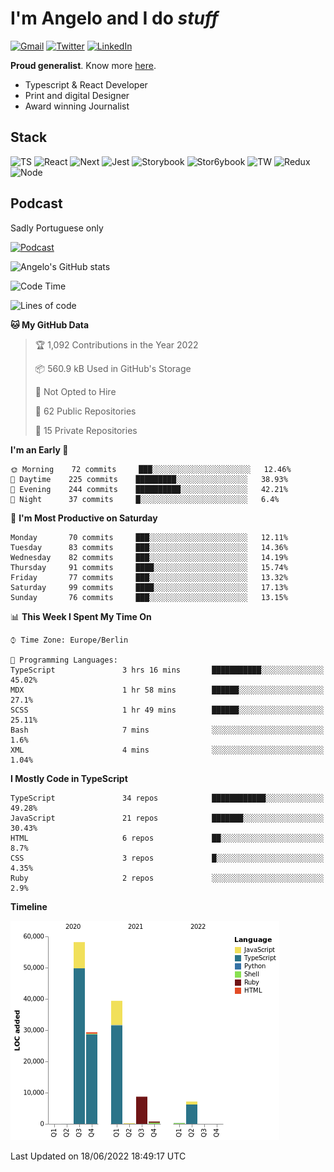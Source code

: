 # I'm Angelo and I do _stuff_

[![Gmail](https://img.shields.io/badge/Gmail-D14836?style=for-the-badge&logo=gmail&logoColor=white)](mailto:oiangelodias@gmail.com)
[![Twitter](https://img.shields.io/badge/Twitter-1DA1F2?style=for-the-badge&logo=twitter&logoColor=white)](https://www.twitter.com/oicronofobico)
[![LinkedIn](https://img.shields.io/badge/LinkedIn-0077B5?style=for-the-badge&logo=linkedin&logoColor=white)](https://www.linkedin.com/in/angelod1as/)

**Proud generalist**. Know more [here](http://www.angelodias.com.br/).

- Typescript & React Developer
- Print and digital Designer
- Award winning Journalist

## Stack

![TS](https://img.shields.io/badge/TypeScript-007ACC?style=for-the-badge&logo=typescript&logoColor=white)
![React](https://img.shields.io/badge/React-20232A?style=for-the-badge&logo=react&logoColor=61DAFB)
![Next](https://img.shields.io/badge/next.js-000000?style=for-the-badge&logo=nextdotjs&logoColor=white)
![Jest](https://img.shields.io/badge/Jest-C21325?style=for-the-badge&logo=jest&logoColor=white)
![Storybook](https://img.shields.io/badge/storybook-FF4785?style=for-the-badge&logo=storybook&logoColor=white)
![Stor6ybook](https://img.shields.io/badge/Figma-F24E1E?style=for-the-badge&logo=figma&logoColor=white)
![TW](https://img.shields.io/badge/Tailwind_CSS-38B2AC?style=for-the-badge&logo=tailwind-css&logoColor=white)
![Redux](https://img.shields.io/badge/Redux-593D88?style=for-the-badge&logo=redux&logoColor=white)
![Node](https://img.shields.io/badge/Node.js-339933?style=for-the-badge&logo=nodedotjs&logoColor=white)

## Podcast

Sadly Portuguese only

[![Podcast](https://user-images.githubusercontent.com/13950513/143299819-ef1f5a9b-f29b-4c52-b2c4-2cdb9dafa640.png)](http://anchor.fm/cronofobia)


![Angelo's GitHub stats](https://github-readme-stats.vercel.app/api?username=angelod1as&show_icons=true&theme=dark)

<!--START_SECTION:waka-->
![Code Time](http://img.shields.io/badge/Code%20Time-0%20secs-blue)

![Lines of code](https://img.shields.io/badge/From%20Hello%20World%20I%27ve%20Written-144%20Thousand%20lines%20of%20code-blue)

**🐱 My GitHub Data** 

> 🏆 1,092 Contributions in the Year 2022
 > 
> 📦 560.9 kB Used in GitHub's Storage 
 > 
> 🚫 Not Opted to Hire
 > 
> 📜 62 Public Repositories 
 > 
> 🔑 15 Private Repositories  
 > 
**I'm an Early 🐤** 

```text
🌞 Morning    72 commits     ███░░░░░░░░░░░░░░░░░░░░░░   12.46% 
🌆 Daytime    225 commits    █████████░░░░░░░░░░░░░░░░   38.93% 
🌃 Evening    244 commits    ██████████░░░░░░░░░░░░░░░   42.21% 
🌙 Night      37 commits     █░░░░░░░░░░░░░░░░░░░░░░░░   6.4%

```
📅 **I'm Most Productive on Saturday** 

```text
Monday       70 commits     ███░░░░░░░░░░░░░░░░░░░░░░   12.11% 
Tuesday      83 commits     ███░░░░░░░░░░░░░░░░░░░░░░   14.36% 
Wednesday    82 commits     ███░░░░░░░░░░░░░░░░░░░░░░   14.19% 
Thursday     91 commits     ████░░░░░░░░░░░░░░░░░░░░░   15.74% 
Friday       77 commits     ███░░░░░░░░░░░░░░░░░░░░░░   13.32% 
Saturday     99 commits     ████░░░░░░░░░░░░░░░░░░░░░   17.13% 
Sunday       76 commits     ███░░░░░░░░░░░░░░░░░░░░░░   13.15%

```


📊 **This Week I Spent My Time On** 

```text
⌚︎ Time Zone: Europe/Berlin

💬 Programming Languages: 
TypeScript               3 hrs 16 mins       ███████████░░░░░░░░░░░░░░   45.02% 
MDX                      1 hr 58 mins        ██████░░░░░░░░░░░░░░░░░░░   27.1% 
SCSS                     1 hr 49 mins        ██████░░░░░░░░░░░░░░░░░░░   25.11% 
Bash                     7 mins              ░░░░░░░░░░░░░░░░░░░░░░░░░   1.6% 
XML                      4 mins              ░░░░░░░░░░░░░░░░░░░░░░░░░   1.04%

```

**I Mostly Code in TypeScript** 

```text
TypeScript               34 repos            ████████████░░░░░░░░░░░░░   49.28% 
JavaScript               21 repos            ███████░░░░░░░░░░░░░░░░░░   30.43% 
HTML                     6 repos             ██░░░░░░░░░░░░░░░░░░░░░░░   8.7% 
CSS                      3 repos             █░░░░░░░░░░░░░░░░░░░░░░░░   4.35% 
Ruby                     2 repos             ░░░░░░░░░░░░░░░░░░░░░░░░░   2.9%

```


**Timeline**

![Chart not found](https://raw.githubusercontent.com/angelod1as/angelod1as/main/charts/bar_graph.png) 


 Last Updated on 18/06/2022 18:49:17 UTC
<!--END_SECTION:waka-->
